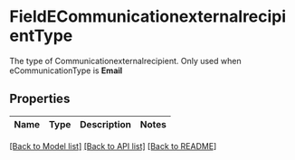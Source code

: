 # FieldECommunicationexternalrecipientType

The type of Communicationexternalrecipient.  Only used when eCommunicationType is **Email**

## Properties
Name | Type | Description | Notes
------------ | ------------- | ------------- | -------------

[[Back to Model list]](../README.md#documentation-for-models) [[Back to API list]](../README.md#documentation-for-api-endpoints) [[Back to README]](../README.md)



